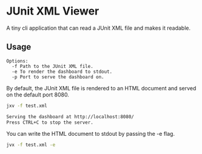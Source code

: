 # JUnit XML Viewer

A tiny cli application that can read a JUnit XML file and makes it readable.

## Usage

```text
Options:
  -f Path to the JUnit XML file.
  -e To render the dashboard to stdout.
  -p Port to serve the dashboard on.
```

By default, the JUnit XML file is rendered to an HTML document and served on the default port 8080. 

```sh
jxv -f test.xml

Serving the dashboard at http://localhost:8080/
Press CTRL+C to stop the server.
```

You can write the HTML document to stdout by passing the -e flag.

```sh
jvx -f test.xml -e
```